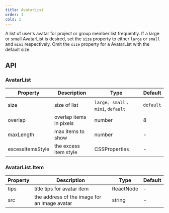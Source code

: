 ```yaml
---
title: AvatarList
order: 1
cols: 1
---
```


A list of user's avatar for project or group member list frequently. If a large or small AvatarList is desired, set the `size` property to either `large` or `small` and `mini` respectively. Omit the `size` property for a AvatarList with the default size.

## API

### AvatarList

| Property         | Description             | Type                                 | Default   |
| ---------------- | ----------------------- | ------------------------------------ | --------- |
| size             | size of list            | `large`、`small` 、`mini`, `default` | `default` |
| overlap          | overlap items in pixels | number                               | 8         |
| maxLength        | max items to show       | number                               | -         |
| excessItemsStyle | the excess item style   | CSSProperties                        | -         |

### AvatarList.Item

| Property | Description                                  | Type      | Default |
| -------- | -------------------------------------------- | --------- | ------- |
| tips     | title tips for avatar item                   | ReactNode | -       |
| src      | the address of the image for an image avatar | string    | -       |
